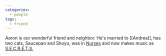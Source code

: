```yaml
---
categories:
  - people
tags:
  - friend
---
```


Aaron is our wonderful friend and neighbor. He's married to [[Andrea]], has two cats, Saucepan and Shoyu, was in [Nurses](https://redefinemag.net/2012/nurses-band-interview-dracula-apples-acre/) and now makes music as [S.E.C.R.E.T.S.](https://no1sbiz.bandcamp.com/) 
